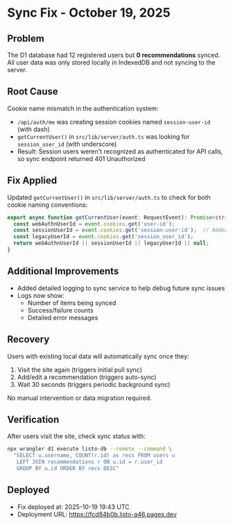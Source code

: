# Sync Fix - October 19, 2025

## Problem
The D1 database had 12 registered users but **0 recommendations** synced. All user data was only stored locally in IndexedDB and not syncing to the server.

## Root Cause
Cookie name mismatch in the authentication system:
- `/api/auth/me` was creating session cookies named `session-user-id` (with dash)
- `getCurrentUser()` in `src/lib/server/auth.ts` was looking for `session_user_id` (with underscore)
- Result: Session users weren't recognized as authenticated for API calls, so sync endpoint returned 401 Unauthorized

## Fix Applied
Updated `getCurrentUser()` in `src/lib/server/auth.ts` to check for both cookie naming conventions:
```typescript
export async function getCurrentUser(event: RequestEvent): Promise<string | null> {
  const webAuthnUserId = event.cookies.get('user-id');
  const sessionUserId = event.cookies.get('session-user-id');  // Added this line
  const legacyUserId = event.cookies.get('session_user_id');
  return webAuthnUserId || sessionUserId || legacyUserId || null;
}
```

## Additional Improvements
- Added detailed logging to sync service to help debug future sync issues
- Logs now show:
  - Number of items being synced
  - Success/failure counts
  - Detailed error messages

## Recovery
Users with existing local data will automatically sync once they:
1. Visit the site again (triggers initial pull sync)
2. Add/edit a recommendation (triggers auto-sync)
3. Wait 30 seconds (triggers periodic background sync)

No manual intervention or data migration required.

## Verification
After users visit the site, check sync status with:
```bash
npx wrangler d1 execute listo-db --remote --command \
  "SELECT u.username, COUNT(r.id) as recs FROM users u 
   LEFT JOIN recommendations r ON u.id = r.user_id 
   GROUP BY u.id ORDER BY recs DESC"
```

## Deployed
- Fix deployed at: 2025-10-19 19:43 UTC
- Deployment URL: https://fcd84b0b.listo-a46.pages.dev
